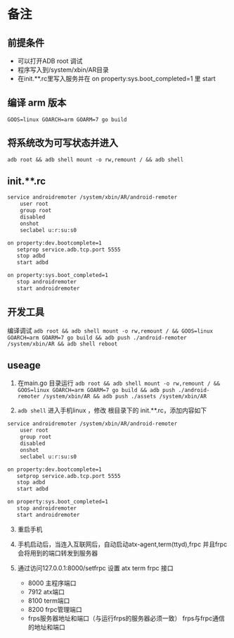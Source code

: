 # 备注

## 前提条件

- 可以打开ADB root 调试
- 程序写入到/system/xbin/AR目录
- 在init.**.rc里写入服务并在 on property:sys.boot_completed=1 里 start

## 编译 arm 版本

`GOOS=linux GOARCH=arm GOARM=7 go build`

## 将系统改为可写状态并进入

`adb root && adb shell mount -o rw,remount / && adb shell`

## init.**.rc

``` sh
service androidremoter /system/xbin/AR/android-remoter
    user root
    group root
    disabled
    onshot
    seclabel u:r:su:s0

on property:dev.bootcomplete=1
   setprop service.adb.tcp.port 5555
   stop adbd
   start adbd

on property:sys.boot_completed=1
   stop androidremoter
   start androidremoter
```

## 开发工具

编译调试
`adb root && adb shell mount -o rw,remount / && GOOS=linux GOARCH=arm GOARM=7 go build && adb push ./android-remoter /system/xbin/AR && adb shell reboot`


## useage

1. 在main.go 目录运行
`adb root && adb shell mount -o rw,remount / && GOOS=linux GOARCH=arm GOARM=7 go build && adb push ./android-remoter /system/xbin/AR && adb push ./assets /system/xbin/AR`

2. `adb shell` 进入手机linux ，修改 根目录下的 init.**.rc，添加内容如下

``` sh
service androidremoter /system/xbin/AR/android-remoter
    user root
    group root
    disabled
    onshot
    seclabel u:r:su:s0

on property:dev.bootcomplete=1
   setprop service.adb.tcp.port 5555
   stop adbd
   start adbd

on property:sys.boot_completed=1
   stop androidremoter
   start androidremoter
```

3. 重启手机

4. 手机启动后，当连入互联网后，自动启动atx-agent,term(ttyd),frpc 并且frpc会将用到的端口转发到服务器

5. 通过访问127.0.0.1:8000/setfrpc 设置 atx term frpc 接口
   - 8000 主程序端口
   - 7912 atx端口
   - 8100 term端口
   - 8200 frpc管理端口
   - frps服务器地址和端口（与运行frps的服务器必须一致） frps与frpc通信的地址和端口
